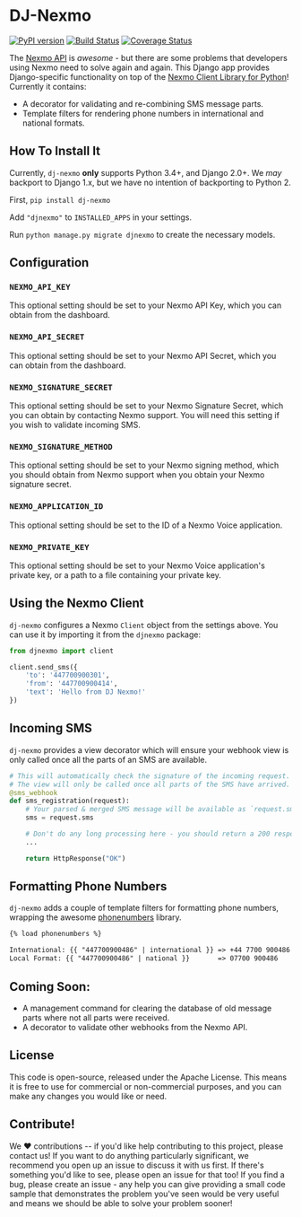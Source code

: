# DJ-Nexmo

[![PyPI version](https://badge.fury.io/py/dj-nexmo.svg)](https://badge.fury.io/py/dj-nexmo)
[![Build Status](https://api.travis-ci.org/Nexmo/dj-nexmo.svg?branch=master)](https://travis-ci.org/Nexmo/dj-nexmo)
[![Coverage Status](https://coveralls.io/repos/github/Nexmo/dj-nexmo/badge.svg?branch=master)](https://coveralls.io/github/Nexmo/dj-nexmo?branch=master)

The [Nexmo API] is _awesome_ - but there are some problems that developers using Nexmo need to solve again and again.
This Django app provides Django-specific functionality on top of the [Nexmo Client Library for Python]! Currently it contains:

* A decorator for validating and re-combining SMS message parts.
* Template filters for rendering phone numbers in international and national formats.


## How To Install It

Currently, `dj-nexmo` **only** supports Python 3.4+, and Django 2.0+. We _may_ backport to Django 1.x, but we have no intention of backporting to Python 2.

First, `pip install dj-nexmo`

Add `"djnexmo"` to `INSTALLED_APPS` in your settings.

Run `python manage.py migrate djnexmo` to create the necessary models.


## Configuration

### `NEXMO_API_KEY`

This optional setting should be set to your Nexmo API Key, which you can obtain from the dashboard.

### `NEXMO_API_SECRET`

This optional setting should be set to your Nexmo API Secret, which you can obtain from the dashboard.

### `NEXMO_SIGNATURE_SECRET`

This optional setting should be set to your Nexmo Signature Secret, which you can obtain by contacting Nexmo support.
You will need this setting if you wish to validate incoming SMS.

### `NEXMO_SIGNATURE_METHOD`

This optional setting should be set to your Nexmo signing method, which you should obtain from Nexmo support when you
obtain your Nexmo signature secret.

### `NEXMO_APPLICATION_ID`

This optional setting should be set to the ID of a Nexmo Voice application.

### `NEXMO_PRIVATE_KEY`

This optional setting should be set to your Nexmo Voice application's private key, or a path to a file containing
your private key.


## Using the Nexmo Client

`dj-nexmo` configures a Nexmo `Client` object from the settings above. You can
use it by importing it from the `djnexmo` package:

```python
from djnexmo import client

client.send_sms({
    'to': '447700900301',
    'from': '447700900414',
    'text': 'Hello from DJ Nexmo!'
})
```


## Incoming SMS

`dj-nexmo` provides a view decorator which will ensure your webhook view is only called once all the parts of an SMS are
available.

```python
# This will automatically check the signature of the incoming request.
# The view will only be called once all parts of the SMS have arrived.
@sms_webhook
def sms_registration(request):
    # Your parsed & merged SMS message will be available as `request.sms`:
    sms = request.sms

    # Don't do any long processing here - you should return a 200 response as soon as possible.
    ...

    return HttpResponse("OK")
```


## Formatting Phone Numbers

`dj-nexmo` adds a couple of template filters for formatting phone numbers, wrapping the awesome
[phonenumbers] library.

```html
{% load phonenumbers %}

International: {{ "447700900486" | international }} => +44 7700 900486
Local Format: {{ "447700900486" | national }}       => 07700 900486
```

## Coming Soon:

* A management command for clearing the database of old message parts where not all parts were received.
* A decorator to validate other webhooks from the Nexmo API.


## License

This code is open-source, released under the Apache License. This means it is free to use
for commercial or non-commercial purposes, and you can make any changes you would like or need.


## Contribute!

We :heart: contributions -- if you'd like help contributing to this project, please contact us!
If you want to do anything particularly significant, we recommend you open up an issue
to discuss it with us first. If there's something you'd like to see, please open an issue for that
too! If you find a bug, please create an issue - any help you can give providing a small code sample that
demonstrates the problem you've seen would be very useful and means we should be able to solve
your problem sooner!


[Nexmo API]: https://developer.nexmo.com/
[phonenumbers]: https://github.com/google/phonenumbers
[Nexmo Client Library for Python]: https://github.com/nexmo/nexmo-python

